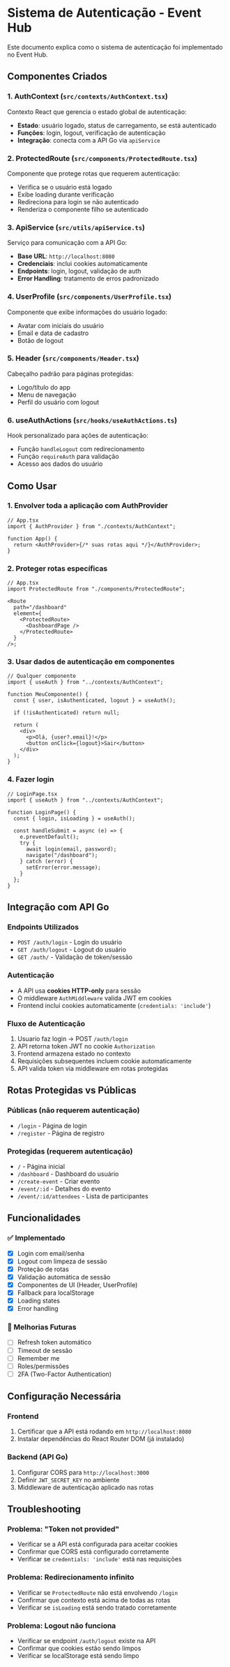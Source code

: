 # Sistema de Autenticação - Event Hub

Este documento explica como o sistema de autenticação foi implementado no Event Hub.

## Componentes Criados

### 1. AuthContext (`src/contexts/AuthContext.tsx`)

Contexto React que gerencia o estado global de autenticação:

- **Estado**: usuário logado, status de carregamento, se está autenticado
- **Funções**: login, logout, verificação de autenticação
- **Integração**: conecta com a API Go via `apiService`

### 2. ProtectedRoute (`src/components/ProtectedRoute.tsx`)

Componente que protege rotas que requerem autenticação:

- Verifica se o usuário está logado
- Exibe loading durante verificação
- Redireciona para login se não autenticado
- Renderiza o componente filho se autenticado

### 3. ApiService (`src/utils/apiService.ts`)

Serviço para comunicação com a API Go:

- **Base URL**: `http://localhost:8080`
- **Credenciais**: inclui cookies automaticamente
- **Endpoints**: login, logout, validação de auth
- **Error Handling**: tratamento de erros padronizado

### 4. UserProfile (`src/components/UserProfile.tsx`)

Componente que exibe informações do usuário logado:

- Avatar com iniciais do usuário
- Email e data de cadastro
- Botão de logout

### 5. Header (`src/components/Header.tsx`)

Cabeçalho padrão para páginas protegidas:

- Logo/título do app
- Menu de navegação
- Perfil do usuário com logout

### 6. useAuthActions (`src/hooks/useAuthActions.ts`)

Hook personalizado para ações de autenticação:

- Função `handleLogout` com redirecionamento
- Função `requireAuth` para validação
- Acesso aos dados do usuário

## Como Usar

### 1. Envolver toda a aplicação com AuthProvider

```tsx
// App.tsx
import { AuthProvider } from "./contexts/AuthContext";

function App() {
  return <AuthProvider>{/* suas rotas aqui */}</AuthProvider>;
}
```

### 2. Proteger rotas específicas

```tsx
// App.tsx
import ProtectedRoute from "./components/ProtectedRoute";

<Route
  path="/dashboard"
  element={
    <ProtectedRoute>
      <DashboardPage />
    </ProtectedRoute>
  }
/>;
```

### 3. Usar dados de autenticação em componentes

```tsx
// Qualquer componente
import { useAuth } from "../contexts/AuthContext";

function MeuComponente() {
  const { user, isAuthenticated, logout } = useAuth();

  if (!isAuthenticated) return null;

  return (
    <div>
      <p>Olá, {user?.email}!</p>
      <button onClick={logout}>Sair</button>
    </div>
  );
}
```

### 4. Fazer login

```tsx
// LoginPage.tsx
import { useAuth } from "../contexts/AuthContext";

function LoginPage() {
  const { login, isLoading } = useAuth();

  const handleSubmit = async (e) => {
    e.preventDefault();
    try {
      await login(email, password);
      navigate("/dashboard");
    } catch (error) {
      setError(error.message);
    }
  };
}
```

## Integração com API Go

### Endpoints Utilizados

- `POST /auth/login` - Login do usuário
- `GET /auth/logout` - Logout do usuário
- `GET /auth/` - Validação de token/sessão

### Autenticação

- A API usa **cookies HTTP-only** para sessão
- O middleware `AuthMiddleware` valida JWT em cookies
- Frontend inclui cookies automaticamente (`credentials: 'include'`)

### Fluxo de Autenticação

1. Usuario faz login → POST `/auth/login`
2. API retorna token JWT no cookie `Authorization`
3. Frontend armazena estado no contexto
4. Requisições subsequentes incluem cookie automaticamente
5. API valida token via middleware em rotas protegidas

## Rotas Protegidas vs Públicas

### Públicas (não requerem autenticação)

- `/login` - Página de login
- `/register` - Página de registro

### Protegidas (requerem autenticação)

- `/` - Página inicial
- `/dashboard` - Dashboard do usuário
- `/create-event` - Criar evento
- `/event/:id` - Detalhes do evento
- `/event/:id/attendees` - Lista de participantes

## Funcionalidades

### ✅ Implementado

- [x] Login com email/senha
- [x] Logout com limpeza de sessão
- [x] Proteção de rotas
- [x] Validação automática de sessão
- [x] Componentes de UI (Header, UserProfile)
- [x] Fallback para localStorage
- [x] Loading states
- [x] Error handling

### 🔄 Melhorias Futuras

- [ ] Refresh token automático
- [ ] Timeout de sessão
- [ ] Remember me
- [ ] Roles/permissões
- [ ] 2FA (Two-Factor Authentication)

## Configuração Necessária

### Frontend

1. Certificar que a API está rodando em `http://localhost:8080`
2. Instalar dependências do React Router DOM (já instalado)

### Backend (API Go)

1. Configurar CORS para `http://localhost:3000`
2. Definir `JWT_SECRET_KEY` no ambiente
3. Middleware de autenticação aplicado nas rotas

## Troubleshooting

### Problema: "Token not provided"

- Verificar se a API está configurada para aceitar cookies
- Confirmar que CORS está configurado corretamente
- Verificar se `credentials: 'include'` está nas requisições

### Problema: Redirecionamento infinito

- Verificar se `ProtectedRoute` não está envolvendo `/login`
- Confirmar que contexto está acima de todas as rotas
- Verificar se `isLoading` está sendo tratado corretamente

### Problema: Logout não funciona

- Verificar se endpoint `/auth/logout` existe na API
- Confirmar que cookies estão sendo limpos
- Verificar se localStorage está sendo limpo
